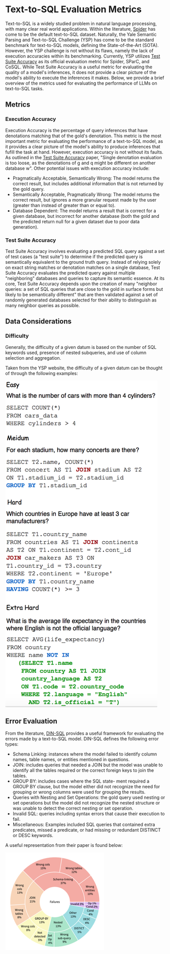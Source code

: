 # Text-to-SQL Evaluation Metrics 

Text-to-SQL is a widely studied problem in natural language processing, with many clear real world applications. Within the literature, [Spider](https://arxiv.org/abs/1809.08887) has come to be the default text-to-SQL dataset. Naturally, the Yale Semantic Parsing and Text-to-SQL Challenge (YSP) has come to be the standard benchmark for text-to-SQL models, defining the State-of-the-Art (SOTA). However, the YSP challenge is not without its flaws, namely the lack of execution accuracies within its benchmarking. Currently, YSP utilizes [Test Suite Accuracy](https://arxiv.org/abs/2010.02840) as its official evaluation metric for Spider, SParC, and CoSQL. While Test Suite Accuracy is a useful metric for evaluating the quality of a model's inferences, it does not provide a clear picture of the model's ability to execute the inferences it makes. Below, we provide a brief overview of the metrics used for evaluating the performance of LLMs on text-to-SQL tasks.

## Metrics

### Execution Accuracy

Execution Accuracy is the percentage of query inferences that have denotations matching that of the gold's denotation. This metric is the most important metric for evaluating the performance of a text-to-SQL model, as it provides a clear picture of the model's ability to produce inferences that fufill the task at hand. However, execution accuracy is not without its faults. As outlined in the [Test Suite Accuracy](https://arxiv.org/abs/2010.02840) paper, "Single denotation evaluation is too loose, as the denotations of g and q might be different on another database w". Other potential issues with execution accuracy include:

- Pragmatically Acceptable, Semantically Wrong: The model returns the correct result, but includes additional information that is not returned by the gold query.
- Semantically Acceptable, Pragmatically Wrong: The model returns the correct result, but ignores a more granular request made by the user (greater than instead of greater than or equal to).
- Database Dependent: The model returns a result that is correct for a given database, but incorrect for another database (both the gold and the predicted return null for a given dataset due to poor data generation).

### Test Suite Accuracy

Test Suite Accuracy involves evaluating a predicted SQL query against a set of test cases (a "test suite") to determine if the predicted query is semantically equivalent to the ground truth query. Instead of relying solely on exact string matches or denotation matches on a single database, Test Suite Accuracy evaluates the predicted query against multiple "neighboring" databases and queries to capture its semantic essence. At its core, Test Suite Accuracy depends upon the creation of many "neighbor queries: a set of SQL queries that are close to the gold in surface forms but likely to be semantically different" that are then validated against a set of randomly generated databases selected for their ability to distinguish as many neighbor queries as possible. 

## Data Considerations

### Difficulty

Generally, the difficulty of a given datum is based on the number of SQL keywords used, presence of nested subqueries, and use of column selection and aggregation.

Taken from the YSP website, the difficulty of a given datum can be thought of through the following examples: 

![Alt text](image.png)

## Error Evaluation

From the literature, [DIN-SQL](https://arxiv.org/abs/2304.11015) provides a useful framework for evaluating the errors made by a text-to-SQL model. DIN-SQL defines the following error types:

- Schema Linking: instances where the model failed to identify column names, table names, or entities mentioned in questions.
- JOIN: includes queries that needed a JOIN but the model was unable to identify all the tables required or the correct foreign keys to join the tables.
- GROUP BY: includes cases where the SQL state- ment required a GROUP BY clause, but the model either did not recognize the need for grouping or wrong columns were used for grouping the results.
- Queries with Nesting and Set Operations: the gold query used nesting or set operations but the model did not recognize the nested structure or was unable to detect the correct nesting or set operation.
- Invalid SQL: queries including syntax errors that cause their execution to fail.
- Miscellaneous: Examples included SQL queries that contained extra predicates, missed a predicate, or had missing or redundant DISTINCT or DESC keywords. 

A useful representation from their paper is found below:

![Alt text](error_types.png)